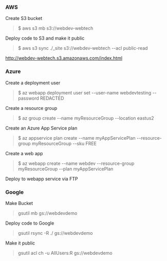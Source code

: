### AWS

Create S3 bucket 

> $ aws s3 mb s3://webdev-webtech

Deploy code to S3 and make it public 

> $ aws s3 sync ./_site s3://webdev-webtech --acl public-read

http://webdev-webtech.s3.amazonaws.com/index.html

### Azure

Create a deployment user

> $ az webapp deployment user set --user-name webdevtesting --password REDACTED

Create a resource group

> $ az group create --name myResourceGroup --location eastus2

Create an Azure App Service plan

> $ az appservice plan create --name myAppServicePlan --resource-group myResourceGroup --sku FREE

Create a web app

> $ az webapp create --name webdev --resource-group myResourceGroup --plan myAppServicePlan

Deploy to webapp service via FTP

### Google

Make Bucket

> gsutil mb gs://webdevdemo

Deploy code to Google

> gsutil rsync -R ./ gs://webdevdemo

Make it public

> gsutil acl ch -u AllUsers:R gs://webdevdemo


